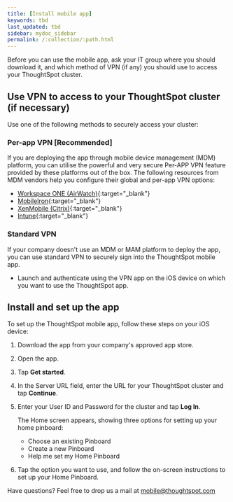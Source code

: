```yaml
---
title: [Install mobile app]
keywords: tbd
last_updated: tbd
sidebar: mydoc_sidebar
permalink: /:collection/:path.html
---
```

Before you can use the mobile app, ask your IT group where you should download it, and which method of VPN (if any) you should use to access your ThoughtSpot cluster.

## Use VPN to access to your ThoughtSpot cluster (if necessary)

Use one of the following methods to securely access your cluster:

### Per-app VPN [Recommended]

If you are deploying the app through mobile device management (MDM) platform, you can utilise the powerful and very secure Per-APP VPN feature provided by these platforms out of the box. The following resources from MDM vendors help you configure their global and per-app VPN options:

- [Workspace ONE (AirWatch)](https://docs.vmware.com/en/VMware-Workspace-ONE-UEM/1811/VMware-Workspace-ONE-UEM-iOS-Device-Management/GUID-AWT-IOS-PROFILEVPN.html){:target="_blank"}
- [MobileIron](http://mi.extendedhelp.mobileiron.com/53/all/en/desktop/Per-App_VPN_Configuration.htm){:target="_blank"}
- [XenMobile (Citrix)](https://docs.citrix.com/en-us/citrix-endpoint-management/policies/vpn-policy.html){:target="_blank"}
- [Intune](https://docs.microsoft.com/en-us/intune/vpn-setting-configure-per-app){:target="_blank"}

### Standard VPN

If your company doesn't use an MDM or MAM platform to deploy the app, you can use standard VPN to securely sign into the ThoughtSpot mobile app.

- Launch and authenticate using the VPN app on the iOS device on which you want to use the ThoughtSpot app.

## Install and set up the app

To set up the ThoughtSpot mobile app, follow these steps on your iOS device:
1. Download the app from your company's approved app store.
2. Open the app.
3. Tap **Get started**.
4. In the Server URL field, enter the URL for your ThoughtSpot cluster and tap **Continue**.
5. Enter your User ID and Password for the cluster and tap **Log In**.

   The Home screen appears, showing three options for setting up your home pinboard:
   - Choose an existing Pinboard
   - Create a new Pinboard
   - Help me set my Home Pinboard
6. Tap the option you want to use, and follow the on-screen instructions to set up your Home Pinboard.

Have questions? Feel free to drop us a mail at mobile@thoughtspot.com
